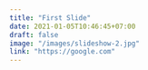 ```yaml
---
title: "First Slide"
date: 2021-01-05T10:46:45+07:00
draft: false
image: "/images/slideshow-2.jpg"
link: "https://google.com"
---
```

